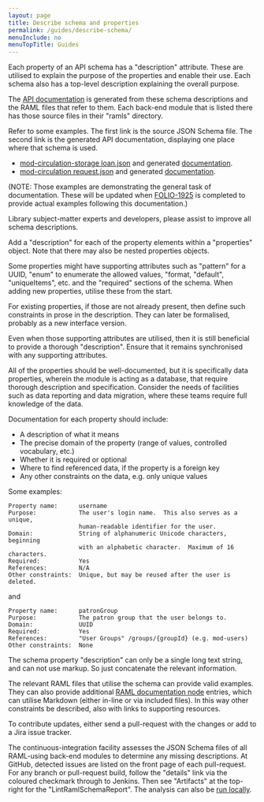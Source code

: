 ```yaml
---
layout: page
title: Describe schema and properties
permalink: /guides/describe-schema/
menuInclude: no
menuTopTitle: Guides
---
```


Each property of an API schema has a "description" attribute.
These are utilised to explain the purpose of the properties and enable their use.
Each schema also has a top-level description explaining the overall purpose.

The [API documentation](/reference/api/) is generated from these schema descriptions and the RAML files that refer to them.
Each back-end module that is listed there has those source files in their "ramls" directory.

Refer to some examples.
The first link is the source JSON Schema file.
The second link is the generated API documentation, displaying one place where that schema is used.
* [mod-circulation-storage loan.json](https://github.com/folio-org/mod-circulation-storage/blob/master/ramls/loan.json)
and generated [documentation](https://s3.amazonaws.com/foliodocs/api/mod-circulation-storage/p/loan-storage.html#loan_storage_loans__loanid__get).
* [mod-circulation request.json](https://github.com/folio-org/mod-circulation/blob/master/ramls/request.json)
and generated [documentation](https://s3.amazonaws.com/foliodocs/api/mod-circulation/p/circulation.html#circulation_requests__requestid__get).

(NOTE: Those examples are demonstrating the general task of documentation.
These will be updated when [FOLIO-1925](https://issues.folio.org/browse/FOLIO-1925) is completed to provide actual examples following this documentation.)

Library subject-matter experts and developers, please assist to improve all schema descriptions.

Add a "description" for each of the property elements within a "properties" object. Note that there may also be nested properties objects.

Some properties might have supporting attributes such as "pattern" for a UUID, "enum" to enumerate the allowed values, "format, "default", "uniqueItems", etc. and the "required" sections of the schema.
When adding new properties, utilise these from the start.

For existing properties, if those are not already present, then define such constraints in prose in the description. They can later be formalised, probably as a new interface version.

Even when those supporting attributes are utilised, then it is still beneficial to provide a thorough "description". Ensure that it remains synchronised with any supporting attributes.

All of the properties should be well-documented, but it is specifically data properties, wherein the module is acting as a database, that require thorough description and specification. Consider the needs of facilities such as data reporting and data migration, where these teams require full knowledge of the data.

Documentation for each property should include:
* A description of what it means
* The precise domain of the property (range of values, controlled vocabulary, etc.)
* Whether it is required or optional
* Where to find referenced data, if the property is a foreign key
* Any other constraints on the data, e.g. only unique values

Some examples:

```
Property name:      username
Purpose:            The user's login name.  This also serves as a unique,
                    human-readable identifier for the user.
Domain:             String of alphanumeric Unicode characters, beginning
                    with an alphabetic character.  Maximum of 16 characters.
Required:           Yes
References:         N/A
Other constraints:  Unique, but may be reused after the user is deleted.

```

and

```
Property name:      patronGroup
Purpose:            The patron group that the user belongs to.
Domain:             UUID
Required:           Yes
References:         "User Groups" /groups/{groupId} (e.g. mod-users)
Other constraints:  None

```

The schema property "description" can only be a single long text string, and can not use markup. So just concatenate the relevant information.

The relevant RAML files that utilise the schema can provide valid examples. They can also provide additional [RAML documentation node](https://github.com/raml-org/raml-spec/blob/master/versions/raml-10/raml-10.md#user-documentation) entries, which can utilise Markdown (either in-line or via included files). In this way other constraints be described, also with links to supporting resources.

To contribute updates, either send a pull-request with the changes or add to a Jira issue tracker.

The continuous-integration facility assesses the JSON Schema files of all RAML-using back-end modules to determine any missing descriptions.
At GitHub, detected issues are listed on the front page of each pull-request.
For any branch or pull-request build, follow the "details" link via the coloured checkmark through to Jenkins.
Then see "Artifacts" at the top-right for the "LintRamlSchemaReport".
The analysis can also be [run locally](/guides/raml-cop/).
